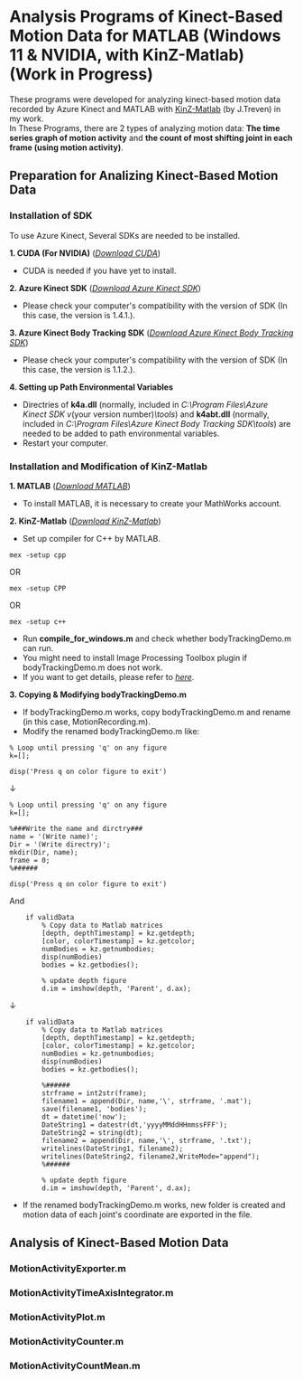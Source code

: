 # Analysis Programs of Kinect-Based Motion Data for MATLAB (Windows 11 & NVIDIA, with KinZ-Matlab) (Work in Progress)
These programs were developed for analyzing kinect-based motion data recorded by Azure Kinect and MATLAB with [KinZ-Matlab](https://github.com/jrterven/KinZ-Matlab) (by J.Treven) in my work.  
In These Programs, there are 2 types of analyzing motion data: **The time series graph of motion activity** and **the count of most shifting joint in
each frame (using motion activity)**.

## Preparation for Analizing Kinect-Based Motion Data

### Installation of SDK
To use Azure Kinect, Several SDKs are needed to be installed.  

**1. CUDA (For NVIDIA)** ([*Download CUDA*](https://developer.nvidia.com/cuda-downloads?/))  
  - CUDA is needed if you have yet to install.

**2. Azure Kinect SDK** ([*Download Azure Kinect SDK*](https://github.com/microsoft/Azure-Kinect-Sensor-SDK/blob/develop/docs/usage.md))  
  - Please check your computer's compatibility with the version of SDK (In this case, the version is 1.4.1.).  

**3. Azure Kinect Body Tracking SDK** ([*Download Azure Kinect Body Tracking SDK*](https://learn.microsoft.com/en-us/azure/kinect-dk/body-sdk-download))  
  - Please check your computer's compatibility with the version of SDK (In this case, the version is 1.1.2.).  

**4. Setting up Path Environmental Variables**  
  - Directries of **k4a.dll** (normally, included in *C:\Program Files\Azure Kinect SDK v*(your version number)*\tools*) and **k4abt.dll** (normally, included in *C:\Program Files\Azure Kinect Body Tracking SDK\tools*) are needed to be added to path environmental variables.  
  - Restart your computer.  

### Installation and Modification of KinZ-Matlab
**1. MATLAB** ([*Download MATLAB*](https://www.mathworks.com/downloads/))  
  - To install MATLAB, it is necessary to create your MathWorks account.

**2. KinZ-Matlab** ([*Download KinZ-Matlab*](https://github.com/jrterven/KinZ-Matlab))  
  - Set up compiler for C++ by MATLAB.  
```
mex -setup cpp
```
OR  
```
mex -setup CPP
```
OR  
```
mex -setup c++
```
  - Run **compile_for_windows.m** and check whether bodyTrackingDemo.m can run.  
  - You might need to install Image Processing Toolbox plugin if bodyTrackingDemo.m does not work.  
  - If you want to get details, please refer to [*here*](https://github.com/jrterven/KinZ-Matlab).  

**3. Copying & Modifying bodyTrackingDemo.m**  
  - If bodyTrackingDemo.m works, copy bodyTrackingDemo.m and rename (in this case, MotionRecording.m).
  - Modify the renamed bodyTrackingDemo.m like:
```
% Loop until pressing 'q' on any figure
k=[];

disp('Press q on color figure to exit')
```
↓  
```
% Loop until pressing 'q' on any figure
k=[];

%###Write the name and dirctry###
name = '(Write name)';
Dir = '(Write directry)';
mkdir(Dir, name);
frame = 0;
%######

disp('Press q on color figure to exit')
```
And  
```
    if validData
        % Copy data to Matlab matrices        
        [depth, depthTimestamp] = kz.getdepth;
        [color, colorTimestamp] = kz.getcolor;
        numBodies = kz.getnumbodies;
        disp(numBodies)
        bodies = kz.getbodies();

        % update depth figure
        d.im = imshow(depth, 'Parent', d.ax);
```
↓  
```
    if validData
        % Copy data to Matlab matrices        
        [depth, depthTimestamp] = kz.getdepth;
        [color, colorTimestamp] = kz.getcolor;
        numBodies = kz.getnumbodies;
        disp(numBodies)
        bodies = kz.getbodies();
        
        %######
        strframe = int2str(frame);
        filename1 = append(Dir, name,'\', strframe, '.mat');
        save(filename1, 'bodies');
        dt = datetime('now');
        DateString1 = datestr(dt,'yyyyMMddHHmmssFFF');
        DateString2 = string(dt);
        filename2 = append(Dir, name,'\', strframe, '.txt');
        writelines(DateString1, filename2);
        writelines(DateString2, filename2,WriteMode="append");
        %######

        % update depth figure
        d.im = imshow(depth, 'Parent', d.ax);
```
   - If the renamed bodyTrackingDemo.m works, new folder is created and motion data of each joint's coordinate are exported in the file.

## Analysis of Kinect-Based Motion Data

### MotionActivityExporter.m

### MotionActivityTimeAxisIntegrator.m

### MotionActivityPlot.m

### MotionActivityCounter.m

### MotionActivityCountMean.m

